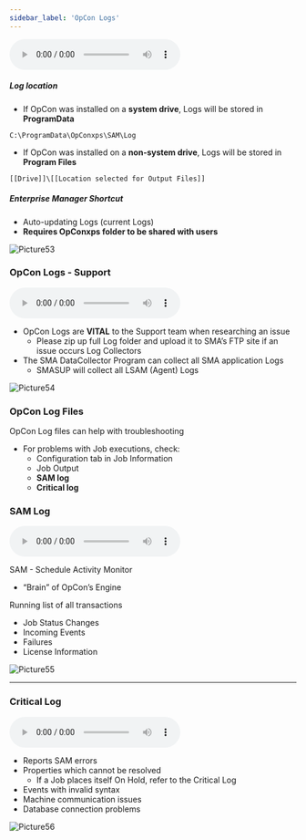 ```yaml
---
sidebar_label: 'OpCon Logs'
---
```


<audio controls="controls">
  <source type="audio/mp3" src="audiobasic/OpConLogs.mp3"></source>
  <p>Your browser does not support the audio element.</p>
</audio> 

##### Log location  

* If OpCon was installed on a **system drive**, Logs will be stored in **ProgramData**  
```
C:\ProgramData\OpConxps\SAM\Log
```
* If OpCon was installed on a **non-system drive**, Logs will be stored in **Program Files**  
```
[[Drive]]\[[Location selected for Output Files]]
```

##### Enterprise Manager Shortcut  

  * Auto-updating Logs (current Logs)
  * **Requires OpConxps folder to be shared with users**

![Picture53](/imgbasic/Picture53.png)  

### OpCon Logs - Support

<audio controls="controls">
  <source type="audio/mp3" src="audiobasic/OpConLogsSupport.mp3"></source>
  <p>Your browser does not support the audio element.</p>
</audio> 

* OpCon Logs are **VITAL** to the Support team when researching an issue
  * Please zip up full Log folder and upload it to SMA’s FTP site if an issue occurs
Log Collectors
* The SMA DataCollector Program can collect all SMA application Logs
  * SMASUP will collect all LSAM (Agent) Logs

![Picture54](/imgbasic/Picture54.png)  

### OpCon Log Files

OpCon Log files can help with troubleshooting  

* For problems with Job executions, check:
  * Configuration tab in Job Information
  * Job Output
  * **SAM log**
  * **Critical log**

### SAM Log

<audio controls="controls">
  <source type="audio/mp3" src="audiobasic/SAMLog.mp3"></source>
  <p>Your browser does not support the audio element.</p>
</audio> 

SAM - Schedule Activity Monitor  

* “Brain” of OpCon’s Engine  

Running list of all transactions  

* Job Status Changes
* Incoming Events
* Failures
* License Information 

![Picture55](/imgbasic/Picture55.png)  

---

### Critical Log

<audio controls="controls">
  <source type="audio/mp3" src="audiobasic/CriticalLog.mp3"></source>
  <p>Your browser does not support the audio element.</p>
</audio> 

* Reports SAM errors
* Properties which cannot be resolved
  * If a Job places itself On Hold, refer to the Critical Log
* Events with invalid syntax
* Machine communication issues
* Database connection problems

![Picture56](/imgbasic/Picture56.png)  
